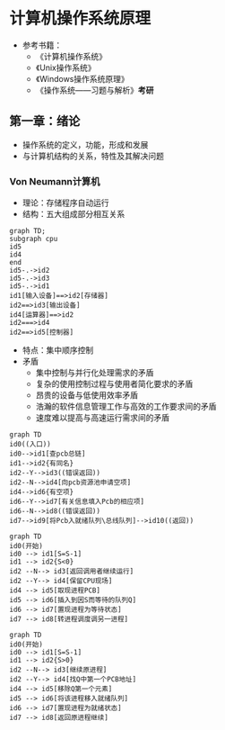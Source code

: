 # 计算机操作系统原理

- 参考书籍：
  - 《计算机操作系统》
  - 《Unix操作系统》
  - 《Windows操作系统原理》
  - 《操作系统——习题与解析》**考研**

## 第一章：绪论

- 操作系统的定义，功能，形成和发展
- 与计算机结构的关系，特性及其解决问题

### Von Neumann计算机

- 理论：存储程序自动运行
- 结构：五大组成部分相互关系

```mermaid
graph TD;
subgraph cpu
id5
id4
end
id5-.->id2
id5-.->id3
id5-.->id1
id1[输入设备]==>id2[存储器]
id2==>id3[输出设备]
id4[运算器]==>id2
id2===>id4
id2==>id5[控制器]
```

- 特点：集中顺序控制
- 矛盾
  - 集中控制与并行化处理需求的矛盾
  - 复杂的使用控制过程与使用者简化要求的矛盾
  - 昂贵的设备与低使用效率矛盾
  - 浩瀚的软件信息管理工作与高效的工作要求间的矛盾
  - 速度难以提高与高速运行需求间的矛盾

```mermaid
graph TD
id0((入口))
id0-->id1[查pcb总链]
id1-->id2{有同名}
id2--Y-->id3((错误返回))
id2--N-->id4[向pcb资源池申请空项]
id4-->id6{有空项}
id6--Y-->id7[有关信息填入Pcb的相应项]
id6--N-->id8((错误返回))
id7-->id9[将Pcb入就绪队列\总线队列]-->id10((返回))
```

```mermaid
graph TD
id0(开始)
id0 --> id1[S=S-1]
id1 --> id2{S<0}
id2 --N--> id3[返回调用者继续运行]
id2 --Y--> id4[保留CPU现场]
id4 --> id5[取现进程PCB]
id5 --> id6[插入到因S而等待的队列Q]
id6 --> id7[置现进程为等待状态]
id7 --> id8[转进程调度调另一进程]
```

```mermaid
graph TD
id0(开始)
id0 --> id1[S=S-1]
id1 --> id2{S>0}
id2 --N--> id3[继续原进程]
id2 --Y--> id4[找Q中第一个PCB地址]
id4 --> id5[移除Q第一个元素]
id5 --> id6[将该进程移入就绪队列]
id6 --> id7[置现进程为就绪状态]
id7 --> id8[返回原进程继续]
```
